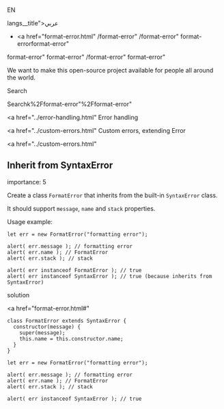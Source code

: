 EN

langs\_\_title">عربي</span></a>

- <a href="format-error.html"
  /format-error"
  /format-error"
  format-errorformat-error"

<!-- -->

format-error"
format-error"
/format-error"
format-error"

We want to make this open-source project available for people all around the world.

Search

Searchk%2Fformat-error"%2Fformat-error" </a>

<a href="../error-handling.html" Error handling</span></a>

<a href="../custom-errors.html" Custom errors, extending Error</span></a>

<a href="../custom-errors.html"

## Inherit from SyntaxError

<span class="task__importance" title="How important is the task, from 1 to 5">importance: 5</span>

Create a class `FormatError` that inherits from the built-in `SyntaxError` class.

It should support `message`, `name` and `stack` properties.

Usage example:

    let err = new FormatError("formatting error");

    alert( err.message ); // formatting error
    alert( err.name ); // FormatError
    alert( err.stack ); // stack

    alert( err instanceof FormatError ); // true
    alert( err instanceof SyntaxError ); // true (because inherits from SyntaxError)

solution

<a href="format-error.html#"
<a href="format-error.html#" class="toolbar__button toolbar__button_edit" title="open in sandbox"></a>

    class FormatError extends SyntaxError {
      constructor(message) {
        super(message);
        this.name = this.constructor.name;
      }
    }

    let err = new FormatError("formatting error");

    alert( err.message ); // formatting error
    alert( err.name ); // FormatError
    alert( err.stack ); // stack

    alert( err instanceof SyntaxError ); // true
